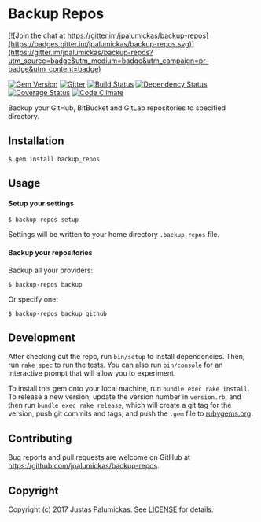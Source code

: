 # Backup Repos

[![Join the chat at https://gitter.im/jpalumickas/backup-repos](https://badges.gitter.im/jpalumickas/backup-repos.svg)](https://gitter.im/jpalumickas/backup-repos?utm_source=badge&utm_medium=badge&utm_campaign=pr-badge&utm_content=badge)

[![Gem Version](https://img.shields.io/gem/v/backup_repos.svg?style=flat-square)][rubygems]
[![Gitter](https://img.shields.io/gitter/room/jpalumickas/jpalumickas.svg?style=flat-square)][gitter]
[![Build Status](https://img.shields.io/travis/jpalumickas/backup-repos.svg?style=flat-square)][travis]
[![Dependency Status](https://img.shields.io/gemnasium/jpalumickas/backup-repos.svg?style=flat-square)][gemnasium]
[![Coverage Status](https://img.shields.io/coveralls/jpalumickas/backup-repos.svg?branch=master&style=flat-square)][coveralls]
[![Code Climate](https://img.shields.io/codeclimate/github/jpalumickas/backup-repos.svg?style=flat-square)][codeclimate]


Backup your GitHub, BitBucket and GitLab repositories to specified directory.

## Installation

```shell
$ gem install backup_repos
```

## Usage

#### Setup your settings

```shell
$ backup-repos setup
```

Settings will be written to your home directory `.backup-repos` file.

#### Backup your repositories

Backup all your providers:

```shell
$ backup-repos backup
```

Or specify one:

```shell
$ backup-repos backup github
```


## Development

After checking out the repo, run `bin/setup` to install dependencies. Then, run `rake spec` to run the tests. You can also run `bin/console` for an interactive prompt that will allow you to experiment.

To install this gem onto your local machine, run `bundle exec rake install`. To release a new version, update the version number in `version.rb`, and then run `bundle exec rake release`, which will create a git tag for the version, push git commits and tags, and push the `.gem` file to [rubygems.org](https://rubygems.org).

## Contributing

Bug reports and pull requests are welcome on GitHub at https://github.com/jpalumickas/backup-repos.

## Copyright
Copyright (c) 2017 Justas Palumickas.
See [LICENSE][] for details.

[rubygems]: https://rubygems.org/gems/backup_repos
[travis]: http://travis-ci.org/jpalumickas/backup-repos
[gemnasium]: https://gemnasium.com/jpalumickas/backup-repos
[coveralls]: https://coveralls.io/r/jpalumickas/backup-repos
[codeclimate]: https://codeclimate.com/github/jpalumickas/backup-repos
[gitter]: https://gitter.im/jpalumickas/backup-repos

[license]: LICENSE.md
